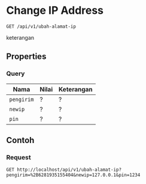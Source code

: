 # Change IP Address
```http
GET /api/v1/ubah-alamat-ip
```
keterangan
## Properties
### Query
Nama  | Nilai | Keterangan
--- | --- | ---
<code>pengirim</code> | ? | ?
<code>newip</code> | ? | ?
<code>pin</code> | ? | ?

## Contoh

### Request
```http
GET http://localhost/api/v1/ubah-alamat-ip?pengirim=%2B6281935155404&newip=127.0.0.1&pin=1234
```
